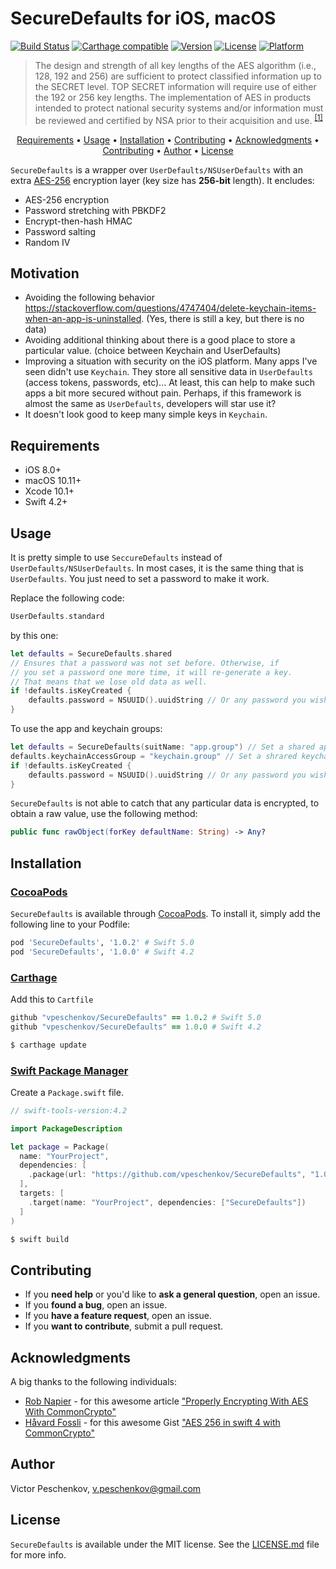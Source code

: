# SecureDefaults for iOS, macOS

[![Build Status](https://travis-ci.com/vpeschenkov/SecureDefaults.svg?token=HrZYyqqJZx2172zxUQSb&branch=master)](https://travis-ci.com/vpeschenkov/SecureDefaults)
[![Carthage compatible](https://img.shields.io/badge/Carthage-compatible-blue.svg)](https://github.com/Carthage/Carthage)
[![Version](https://img.shields.io/cocoapods/v/SecureDefaults.svg?style=flat)](https://cocoapods.org/pods/SecureDefaults)
[![License](https://img.shields.io/cocoapods/l/SecureDefaults.svg?style=flat)](https://cocoapods.org/pods/SecureDefaults)
[![Platform](https://img.shields.io/cocoapods/p/SecureDefaults.svg?style=flat)](https://cocoapods.org/pods/SecureDefaults)

> The design and strength of all key lengths of the AES algorithm (i.e., 128, 192 and 256) are sufficient to protect classified information up to the SECRET level. TOP SECRET information will require use of either the 192 or 256 key lengths. The implementation of AES in products intended to protect national security systems and/or information must be reviewed and certified by NSA prior to their acquisition and use. <sup>[\[1\]](https://csrc.nist.gov/projects/cryptographic-standards-and-guidelines/archived-crypto-projects/aes-development)</sup>

<p align="center">
    <a href="#requirements">Requirements</a>
  • <a href="#usage">Usage</a>
  • <a href="#installation">Installation</a>
  • <a href="#contributing">Contributing</a>
  • <a href="#acknowledgmentsn">Acknowledgments</a>
  • <a href="#contributing">Contributing</a>
  • <a href="#author">Author</a>
  • <a href="#license">License</a>
</p>

`SecureDefaults` is a wrapper over `UserDefaults/NSUserDefaults` with an extra [AES-256](https://en.wikipedia.org/wiki/Advanced_Encryption_Standard) encryption layer (key size has **256-bit** length). It encludes:
- AES-256 encryption
- Password stretching with PBKDF2
- Encrypt-then-hash HMAC
- Password salting
- Random IV

## Motivation

- Avoiding the following behavior https://stackoverflow.com/questions/4747404/delete-keychain-items-when-an-app-is-uninstalled. (Yes, there is still a key, but there is no data)
- Avoiding additional thinking about there is a good place to store a particular value. (choice between Keychain and UserDefaults)
- Improving a situation with security on the iOS platform. Many apps I've seen didn't use `Keychain`. They store all sensitive data in `UserDefaults` (access tokens, passwords, etc)... At least, this can help to make such apps a bit more secured without pain. Perhaps, if this framework is almost the same as `UserDefaults`, developers will star use it?
- It doesn't look good to keep many simple keys in `Keychain`.

## Requirements

- iOS 8.0+
- macOS 10.11+
- Xcode 10.1+
- Swift 4.2+

## Usage

It is pretty simple to use `SeccureDefaults` instead of `UserDefaults/NSUserDefaults`. In most cases, it is the same thing that is `UserDefaults`. You just need to set a password to make it work.

Replace the following code:

```swift
UserDefaults.standard
```

by this one:

```swift
let defaults = SecureDefaults.shared
// Ensures that a password was not set before. Otherwise, if 
// you set a password one more time, it will re-generate a key. 
// That means that we lose old data as well.
if !defaults.isKeyCreated {
    defaults.password = NSUUID().uuidString // Or any password you wish
}
```

To use the app and keychain groups:

```swift
let defaults = SecureDefaults(suitName: "app.group") // Set a shared app group
defaults.keychainAccessGroup = "keychain.group" // Set a shrared keychain group 
if !defaults.isKeyCreated {
    defaults.password = NSUUID().uuidString // Or any password you wish
}
```

`SecureDefaults` is not able to catch that any particular data is encrypted, to obtain a raw value, use the following method:

```swift
public func rawObject(forKey defaultName: String) -> Any?
```

## Installation

### [CocoaPods](https://cocoapods.org)

`SecureDefaults` is available through [CocoaPods](https://cocoapods.org). To install
it, simply add the following line to your Podfile:

```ruby
pod 'SecureDefaults', '1.0.2' # Swift 5.0
pod 'SecureDefaults', '1.0.0' # Swift 4.2
```

### [Carthage](https://github.com/Carthage/Carthage)

Add this to `Cartfile`

```ruby
github "vpeschenkov/SecureDefaults" == 1.0.2 # Swift 5.0
github "vpeschenkov/SecureDefaults" == 1.0.0 # Swift 4.2
```

```sh
$ carthage update
```

### [Swift Package Manager](https://github.com/apple/swift-package-manager)

Create a `Package.swift` file.

```swift
// swift-tools-version:4.2

import PackageDescription

let package = Package(
  name: "YourProject",
  dependencies: [
    .package(url: "https://github.com/vpeschenkov/SecureDefaults", "1.0.0")
  ],
  targets: [
    .target(name: "YourProject", dependencies: ["SecureDefaults"])
  ]
)
```

```sh
$ swift build
```

## Contributing

- If you **need help** or you'd like to **ask a general question**, open an issue.
- If you **found a bug**, open an issue.
- If you **have a feature request**, open an issue.
- If you **want to contribute**, submit a pull request.

## Acknowledgments

A big thanks to the following individuals:

- [Rob Napier](https://github.com/rnapier) - for this awesome article ["Properly Encrypting With AES With CommonCrypto"](http://robnapier.net/aes-commoncrypto)
- [Håvard Fossli](https://github.com/hfossli) - for this awesome Gist ["AES 256 in swift 4 with CommonCrypto"](https://gist.github.com/hfossli/7165dc023a10046e2322b0ce74c596f8)

## Author

Victor Peschenkov, v.peschenkov@gmail.com

## License

`SecureDefaults` is available under the MIT license. See the [LICENSE.md](LICENSE.md) file for more info.
